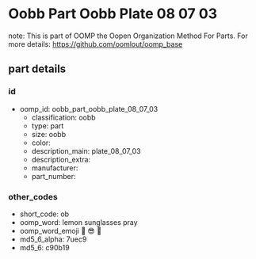 # Oobb Part Oobb Plate 08 07 03  

note: This is part of OOMP the Oopen Organization Method For Parts. For more details: https://github.com/oomlout/oomp_base

##  part details





### id
* oomp_id: oobb_part_oobb_plate_08_07_03
  * classification: oobb
  * type: part
  * size: oobb
  * color: 
  * description_main: plate_08_07_03
  * description_extra: 
  * manufacturer: 
  * part_number: 

### other_codes
* short_code: ob
* oomp_word: lemon sunglasses pray
* oomp_word_emoji :lemon: :sunglasses: :pray:
* md5_6_alpha: 7uec9
* md5_6: c90b19
